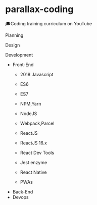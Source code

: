 # parallax-coding
🎓Coding training curriculum on YouTube


Planning


Design


Development
 - Front-End
   - 2018 Javascript
   - ES6
   - ES7
   - NPM,Yarn
   - NodeJS
   - Webpack,Parcel
   
   - ReactJS
   - ReactJS 16.x
   - React Dev Tools
   - Jest enzyme
   
   - React Native
   - PWAs
 - Back-End
 - Devops




